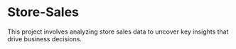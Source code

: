 # Store-Sales
This project involves analyzing store sales data to uncover key insights that drive business decisions.
